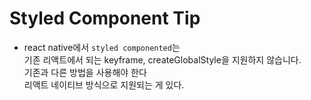 # Styled Component Tip 

- react native에서 `styled componented`는   
기존 리액트에서 되는 keyframe, createGlobalStyle을 지원하지 않습니다.  
기존과 다른 방법을 사용해야 한다  
리액트 네이티브 방식으로 지원되는 게 있다.  

 
